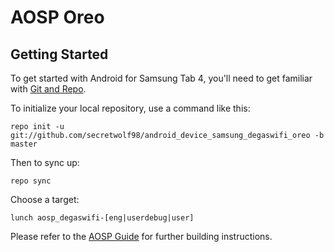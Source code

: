 AOSP Oreo
=========

Getting Started
---------------

To get started with Android for Samsung Tab 4, you'll need to get
familiar with [Git and Repo](http://source.android.com/source/using-repo.html).

To initialize your local repository, use a command like this:

    repo init -u git://github.com/secretwolf98/android_device_samsung_degaswifi_oreo -b master

Then to sync up:

    repo sync

Choose a target:

    lunch aosp_degaswifi-[eng|userdebug|user]

Please refer to the [AOSP Guide](https://source.android.com/source/building.html) for further building instructions.
